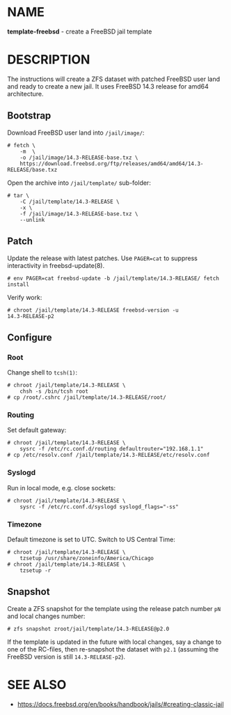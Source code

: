# NAME

**template-freebsd** - create a FreeBSD jail template


# DESCRIPTION

The instructions will create a ZFS dataset with patched FreeBSD user land and
ready to create a new jail. It uses FreeBSD 14.3 release for amd64 architecture.

## Bootstrap

Download FreeBSD user land into `/jail/image/`:

```console
# fetch \
    -m  \
    -o /jail/image/14.3-RELEASE-base.txz \
    https://download.freebsd.org/ftp/releases/amd64/amd64/14.3-RELEASE/base.txz
```

Open the archive into `/jail/template/` sub-folder:

```console
# tar \
    -C /jail/template/14.3-RELEASE \
    -x \
    -f /jail/image/14.3-RELEASE-base.txz \
    --unlink
```

## Patch

Update the release with latest patches. Use `PAGER=cat` to suppress
interactivity in freebsd-update(8).

```console
# env PAGER=cat freebsd-update -b /jail/template/14.3-RELEASE/ fetch install
```

Verify work:

```console
# chroot /jail/template/14.3-RELEASE freebsd-version -u
14.3-RELEASE-p2
```

## Configure

### Root

Change shell to `tcsh(1)`:

```console
# chroot /jail/template/14.3-RELEASE \
    chsh -s /bin/tcsh root
# cp /root/.cshrc /jail/template/14.3-RELEASE/root/
```

### Routing

Set default gateway:

```console
# chroot /jail/template/14.3-RELEASE \
    sysrc -f /etc/rc.conf.d/routing defaultrouter="192.168.1.1"
# cp /etc/resolv.conf /jail/template/14.3-RELEASE/etc/resolv.conf
```

### Syslogd

Run in local mode, e.g. close sockets:

```console
# chroot /jail/template/14.3-RELEASE \
    sysrc -f /etc/rc.conf.d/syslogd syslogd_flags="-ss"
```

### Timezone

Default timezone is set to UTC. Switch to US Central Time:

```console
# chroot /jail/template/14.3-RELEASE \
    tzsetup /usr/share/zoneinfo/America/Chicago
# chroot /jail/template/14.3-RELEASE \
    tzsetup -r
```

## Snapshot

Create a ZFS snapshot for the template using the release patch number `pN` and
local changes number:

```console
# zfs snapshot zroot/jail/template/14.3-RELEASE@p2.0
```

If the template is updated in the future with local changes, say a change to
one of the RC-files, then re-snapshot the dataset with `p2.1` (assuming the
FreeBSD version is still `14.3-RELEASE-p2`).


# SEE ALSO

* https://docs.freebsd.org/en/books/handbook/jails/#creating-classic-jail
